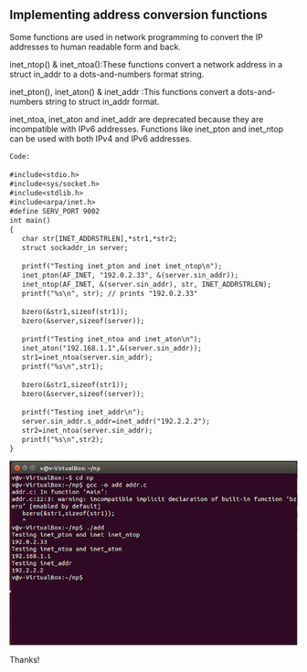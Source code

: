 ## Implementing address conversion functions

Some functions are used in network programming to convert the IP addresses to human readable form and back. 

inet_ntop() & inet_ntoa():These functions convert a network address in a struct in_addr to a dots-and-numbers format string.

inet_pton(), inet_aton() & inet_addr :This functions convert a dots-and-numbers string  to struct in_addr format.

inet_ntoa, inet_aton and inet_addr are deprecated because they are incompatible with IPv6 addresses. Functions like inet_pton and inet_ntop can be used with both IPv4 and IPv6 addresses. 
```
Code:

#include<stdio.h> 
#include<sys/socket.h> 
#include<stdlib.h> 
#include<arpa/inet.h> 
#define SERV_PORT 9002  
int main() 
{  
   char str[INET_ADDRSTRLEN],*str1,*str2; 
   struct sockaddr_in server; 
  
   printf("Testing inet_pton and inet inet_ntop\n"); 
   inet_pton(AF_INET, "192.0.2.33", &(server.sin_addr)); 
   inet_ntop(AF_INET, &(server.sin_addr), str, INET_ADDRSTRLEN); 
   printf("%s\n", str); // prints "192.0.2.33" 
    
   bzero(&str1,sizeof(str1)); 
   bzero(&server,sizeof(server)); 
  
   printf("Testing inet_ntoa and inet_aton\n"); 
   inet_aton("192.168.1.1",&(server.sin_addr)); 
   str1=inet_ntoa(server.sin_addr); 
   printf("%s\n",str1); 
  
   bzero(&str1,sizeof(str1)); 
   bzero(&server,sizeof(server)); 
  
   printf("Testing inet_addr\n"); 
   server.sin_addr.s_addr=inet_addr("192.2.2.2"); 
   str2=inet_ntoa(server.sin_addr); 
   printf("%s\n",str2); 
}  
```
![Output](images/Address-conversion-1.png "Output Screenshot")

Thanks!
